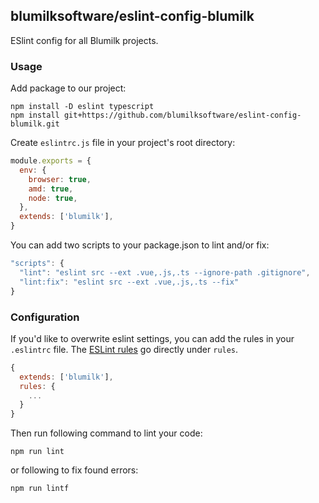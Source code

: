 ## blumilksoftware/eslint-config-blumilk
ESlint config for all Blumilk projects.

### Usage
Add package to our project:
```shell
npm install -D eslint typescript
npm install git+https://github.com/blumilksoftware/eslint-config-blumilk.git
```

Create `eslintrc.js` file in your project's root directory:
```js
module.exports = {
  env: {
    browser: true,
    amd: true,
    node: true,
  },
  extends: ['blumilk'],
}
```

You can add two scripts to your package.json to lint and/or fix:
```js
"scripts": {
  "lint": "eslint src --ext .vue,.js,.ts --ignore-path .gitignore",
  "lint:fix": "eslint src --ext .vue,.js,.ts --fix"
}
```

### Configuration
If you'd like to overwrite eslint settings, you can add the rules in your `.eslintrc` file. The [ESLint rules](https://eslint.org/docs/rules/) go directly under `rules`.

```js
{
  extends: ['blumilk'],
  rules: {
    ...
  }
}
```

Then run following command to lint your code:
```shell
npm run lint
```

or following to fix found errors:
```shell
npm run lintf
```
